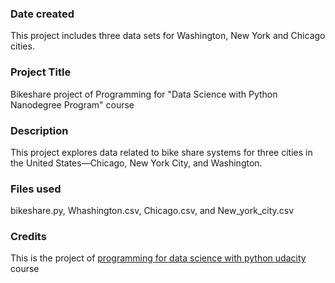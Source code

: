 ### Date created
This project includes three data sets for Washington, New York and Chicago cities.

### Project Title
Bikeshare project of Programming for "Data Science with Python Nanodegree Program" course

### Description
This project explores data related to bike share systems for three  cities in the United States—Chicago, New York City, and Washington.

### Files used
bikeshare.py, Whashington.csv, Chicago.csv, and New_york_city.csv

### Credits
This is the project of [programming for data science with python udacity](https://www.udacity.com/course/programming-for-data-science-nanodegree--nd104) course
